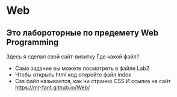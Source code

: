 # Web
## Это лабороторные по предемету Web Programming
Здесь я сделал свой сайт-визитку
Где какой файл?
+ Само задание вы можете посмотреть в файле Lab2
+ Чтобы открыть html код откройте файл index
+ Css файл называется, как ни странно CSS
 И ссылка на сайт https://mr-fant.github.io/Web/
